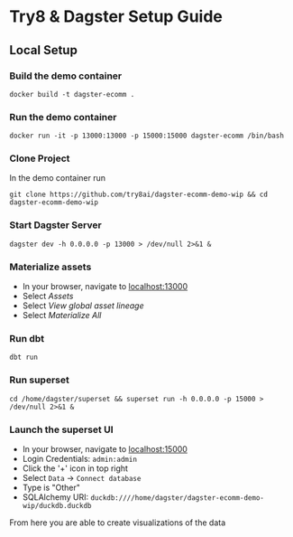 # Try8 & Dagster Setup Guide

## Local Setup

### Build the demo container
```
docker build -t dagster-ecomm .
```

### Run the demo container
```
docker run -it -p 13000:13000 -p 15000:15000 dagster-ecomm /bin/bash
```

### Clone Project

In the demo container run
```
git clone https://github.com/try8ai/dagster-ecomm-demo-wip && cd dagster-ecomm-demo-wip
```

### Start Dagster Server
```
dagster dev -h 0.0.0.0 -p 13000 > /dev/null 2>&1 &
```

### Materialize assets

* In your browser, navigate to [localhost:13000](http://localhost:13000)
* Select *Assets*
* Select *View global asset lineage*
* Select *Materialize All*

### Run dbt
```
dbt run
```

### Run superset
```
cd /home/dagster/superset && superset run -h 0.0.0.0 -p 15000 > /dev/null 2>&1 &
```

### Launch the superset UI

* In your browser, navigate to [localhost:15000](http://localhost:15000)
* Login Credentials: `admin:admin`
* Click the '+' icon in top right
* Select `Data` -> `Connect database`
* Type is "Other"
* SQLAlchemy URI: `duckdb:////home/dagster/dagster-ecomm-demo-wip/duckdb.duckdb`

From here you are able to create visualizations of the data
